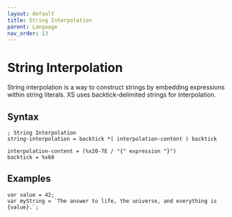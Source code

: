 ```yaml
---
layout: default
title: String Interpolation
parent: Language
nav_order: 13
---
```


# String Interpolation

String interpolation is a way to construct strings by embedding expressions within string literals. XS uses backtick-delimited strings for interpolation.

## Syntax

```abnf
; String Interpolation
string-interpolation = backtick *( interpolation-content ) backtick

interpolation-content = (%x20-7E / "{" expression "}")
backtick = %x60
```

## Examples

```xs
var value = 42;
var myString = `The answer to life, the universe, and everything is {value}.`;
```
